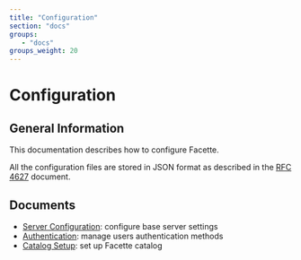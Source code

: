 ```yaml
---
title: "Configuration"
section: "docs"
groups:
   - "docs"
groups_weight: 20
---
```


# Configuration

## General Information

This documentation describes how to configure Facette.

All the configuration files are stored in JSON format as described in the [RFC 4627][0] document.

## Documents

 * [Server Configuration](/docs/configuration/server): configure base server settings
 * [Authentication](/docs/configuration/authentication): manage users authentication methods
 * [Catalog Setup](/docs/configuration/catalog): set up Facette catalog


[0]: http://www.ietf.org/rfc/rfc4627.txt
